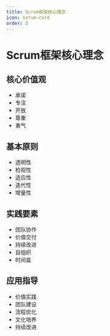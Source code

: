 ```yaml
---
title: Scrum框架核心理念
icon: scrum-core
order: 2
---
```


# Scrum框架核心理念

## 核心价值观
- 承诺
- 专注
- 开放
- 尊重
- 勇气

## 基本原则
- 透明性
- 检视性
- 适应性
- 迭代性
- 增量性

## 实践要素
- 团队协作
- 价值交付
- 持续改进
- 自组织
- 时间盒

## 应用指导
- 价值实践
- 团队建设
- 流程优化
- 文化培养
- 持续改进
